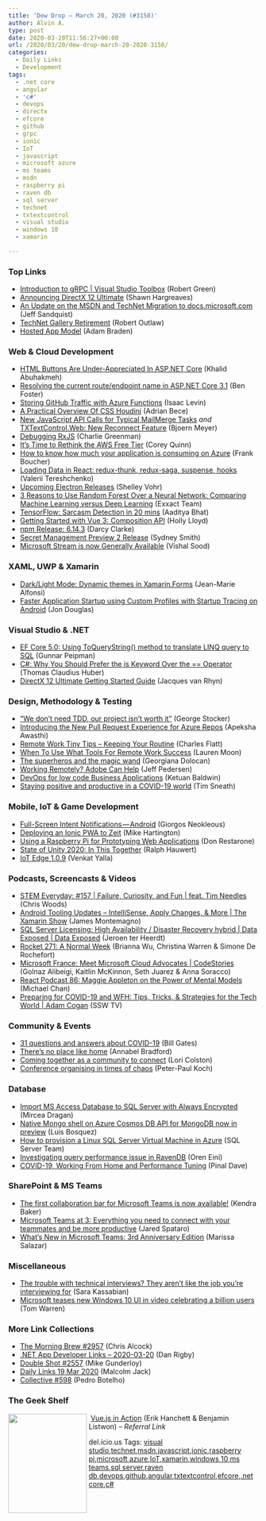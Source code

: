 ```yaml
---
title: 'Dew Drop – March 20, 2020 (#3158)'
author: Alvin A.
type: post
date: 2020-03-20T11:56:27+00:00
url: /2020/03/20/dew-drop-march-20-2020-3158/
categories:
  - Daily Links
  - Development
tags:
  - .net core
  - angular
  - 'c#'
  - devops
  - directx
  - efcore
  - github
  - grpc
  - ionic
  - IoT
  - javascript
  - microsoft azure
  - ms teams
  - msdn
  - raspberry pi
  - raven db
  - sql server
  - technet
  - txtextcontrol
  - visual studio
  - windows 10
  - xamarin

---
```

### <a name="top"></a>Top Links

  * <a href="https://channel9.msdn.com/Shows/Visual-Studio-Toolbox/Introduction-to-gRPC?WT.mc_id=DX_MVP4025064" target="_blank" rel="noopener noreferrer">Introduction to gRPC | Visual Studio Toolbox</a> (Robert Green)
  * <a href="https://devblogs.microsoft.com/directx/announcing-directx-12-ultimate/" target="_blank" rel="noopener noreferrer">Announcing DirectX 12 Ultimate</a> (Shawn Hargreaves)
  * <a href="https://docs.microsoft.com/teamblog/msdn-technet-migration/" target="_blank" rel="noopener noreferrer">An Update on the MSDN and TechNet Migration to docs.microsoft.com</a> (Jeff Sandquist)
  * <a href="https://docs.microsoft.com/teamblog/technet-gallery-retirement/" target="_blank" rel="noopener noreferrer">TechNet Gallery Retirement</a> (Robert Outlaw)
  * <a href="https://blogs.windows.com/windowsdeveloper/2020/03/19/hosted-app-model/?WT.mc_id=DX_MVP4025064" target="_blank" rel="noopener noreferrer">Hosted App Model</a> (Adam Braden)

### <a name="web"></a>Web & Cloud Development

  * <a href="https://khalidabuhakmeh.com/html-buttons-are-under-appreciated-in-asp-dot-net-core" target="_blank" rel="noopener noreferrer">HTML Buttons Are Under-Appreciated In ASP.NET Core</a> (Khalid Abuhakmeh)
  * <a href="https://benfoster.io/blog/aspnetcore-3-1-current-route-endpoint-name" target="_blank" rel="noopener noreferrer">Resolving the current route/endpoint name in ASP.NET Core 3.1</a> (Ben Foster)
  * <a href="https://www.isaaclevin.com/post/github-stats-tracking/" target="_blank" rel="noopener noreferrer">Storing GitHub Traffic with Azure Functions</a> (Isaac Levin)
  * <a href="https://www.smashingmagazine.com/2020/03/practical-overview-css-houdini/" target="_blank" rel="noopener noreferrer">A Practical Overview Of CSS Houdini</a> (Adrian Bece)
  * <a href="https://www.textcontrol.com/blog/2020/03/19/new-javascript-api-for-typical-mailmerge-tasks/" target="_blank" rel="noopener noreferrer">New JavaScript API Calls for Typical MailMerge Tasks</a> _and_ <a href="https://www.textcontrol.com/blog/2020/03/19/txtextcontrol-web-new-reconnect-feature/" target="_blank" rel="noopener noreferrer">TXTextControl.Web: New Reconnect Feature</a> (Bjoern Meyer)
  * <a href="https://medium.com/razroo/debugging-rxjs-30ee29b14810?source=rss----95c792b4f210---4" target="_blank" rel="noopener noreferrer">Debugging RxJS</a> (Charlie Greenman)
  * <a href="https://www.lastweekinaws.com/blog/its-time-to-rethink-the-aws-free-tier/" target="_blank" rel="noopener noreferrer">It’s Time to Rethink the AWS Free Tier</a> (Corey Quinn)
  * <a href="http://www.frankysnotes.com/2020/03/how-to-know-how-much-your-application.html" target="_blank" rel="noopener noreferrer">How to know how much your application is consuming on Azure</a> (Frank Boucher)
  * <a href="https://www.codeproject.com/Articles/1275809/Loading-Data-in-React-redux-thunk-redux-saga-suspe" target="_blank" rel="noopener noreferrer">Loading Data in React: redux-thunk, redux-saga, suspense, hooks</a> (Valerii Tereshchenko)
  * <a href="https://electronjs.org/blog/cadence-pause" target="_blank" rel="noopener noreferrer">Upcoming Electron Releases</a> (Shelley Vohr)
  * <a href="https://blog.exxactcorp.com/3-reasons-to-use-random-forest-over-a-neural-network-comparing-machine-learning-versus-deep-learning/" target="_blank" rel="noopener noreferrer">3 Reasons to Use Random Forest Over a Neural Network: Comparing Machine Learning versus Deep Learning</a> (Exxact Team)
  * <a href="https://towardsdatascience.com/tensorflow-sarcasm-detection-in-20-mins-b549311b9e91?source=rss----7f60cf5620c9---4" target="_blank" rel="noopener noreferrer">TensorFlow: Sarcasm Detection in 20 mins</a> (Aaditya Bhat)
  * <a href="https://auth0.com/blog/getting-started-with-vue-3-composition-api/" target="_blank" rel="noopener noreferrer">Getting Started with Vue 3: Composition API</a> (Holly Lloyd)
  * <a href="https://blog.npmjs.org/post/613030043329921024" target="_blank" rel="noopener noreferrer">npm Release: 6.14.3</a> (Darcy Clarke)
  * <a href="https://devblogs.microsoft.com/powershell/secret-management-preview-2-release/" target="_blank" rel="noopener noreferrer">Secret Management Preview 2 Release</a> (Sydney Smith)
  * <a href="https://techcommunity.microsoft.com/t5/microsoft-stream-blog/microsoft-stream-is-now-generally-available/ba-p/80295" target="_blank" rel="noopener noreferrer">Microsoft Stream is now Generally Available</a> (Vishal Sood)

### <a name="silverlight"></a>XAML, UWP & Xamarin

  * <a href="https://www.sharpnado.com/dark-light-mode/" target="_blank" rel="noopener noreferrer">Dark/Light Mode: Dynamic themes in Xamarin.Forms</a> (Jean-Marie Alfonsi)
  * <a href="https://devblogs.microsoft.com/xamarin/faster-android-startup-times-with-startup-tracing/" target="_blank" rel="noopener noreferrer">Faster Application Startup using Custom Profiles with Startup Tracing on Android</a> (Jon Douglas)

### <a name="dotnet"></a>Visual Studio & .NET

  * <a href="https://gunnarpeipman.com/ef-core-toquerystring/" target="_blank" rel="noopener noreferrer">EF Core 5.0: Using ToQueryString() method to translate LINQ query to SQL</a> (Gunnar Peipman)
  * <a href="https://www.thomasclaudiushuber.com/2020/03/19/c-why-you-should-prefer-the-is-keyword-over-the-operator/" target="_blank" rel="noopener noreferrer">C#: Why You Should Prefer the is Keyword Over the == Operator</a> (Thomas Claudius Huber)
  * <a href="https://devblogs.microsoft.com/directx/directx-12-ultimate-getting-started-guide/" target="_blank" rel="noopener noreferrer">DirectX 12 Ultimate Getting Started Guide</a> (Jacques van Rhyn)

### <a name="design"></a>Design, Methodology & Testing

  * <a href="https://georgestocker.com/2020/03/19/we-dont-need-tdd-our-project-isnt-worth-it/?utm_source=rss&utm_medium=rss&utm_campaign=we-dont-need-tdd-our-project-isnt-worth-it" target="_blank" rel="noopener noreferrer">“We don’t need TDD, our project isn’t worth it”</a> (George Stocker)
  * <a href="https://devblogs.microsoft.com/devops/introducing-the-new-pull-request-experience-for-azure-repos/" target="_blank" rel="noopener noreferrer">Introducing the New Pull Request Experience for Azure Repos</a> (Apeksha Awasthi)
  * <a href="https://www.softwaremeadows.com/posts/remote_work_tiny_tips_-_keeping_your_routine/" target="_blank" rel="noopener noreferrer">Remote Work Tiny Tips &#8211; Keeping Your Routine</a> (Charles Flatt)
  * <a href="https://blog.trello.com/tools-for-remote-work-success-infographic" target="_blank" rel="noopener noreferrer">When To Use What Tools For Remote Work Success</a> (Lauren Moon)
  * <a href="https://blog.jupyter.org/the-superheros-and-the-magic-wand-596acaab722a?source=rss----95916e268740---4" target="_blank" rel="noopener noreferrer">The superheros and the magic wand</a> (Georgiana Dolocan)
  * <a href="https://theblog.adobe.com/working-remotely-adobe-can-help/" target="_blank" rel="noopener noreferrer">Working Remotely? Adobe Can Help</a> (Jeff Pedersen)
  * <a href="https://devblogs.microsoft.com/premier-developer/devops-for-low-code-business-applications/" target="_blank" rel="noopener noreferrer">DevOps for low code Business Applications</a> (Ketuan Baldwin)
  * <a href="https://medium.com/@timsneath/staying-positive-and-productive-in-a-covid-19-world-ac6c76e2f8d5?source=rss-59a5b43ec048------2" target="_blank" rel="noopener noreferrer">Staying positive and productive in a COVID-19 world</a> (Tim Sneath)

### <a name="mobile"></a>Mobile, IoT & Game Development

  * <a href="https://android.jlelse.eu/full-screen-intent-notifications-android-85ea2f5b5dc1?source=rss----8fca399d4de---4" target="_blank" rel="noopener noreferrer">Full-Screen Intent Notifications — Android</a> (Giorgos Neokleous)
  * <a href="https://ionicframework.com/blog/deploying-an-ionic-pwa-to-zeit/" target="_blank" rel="noopener noreferrer">Deploying an Ionic PWA to Zeit</a> (Mike Hartington)
  * <a href="https://medium.com/swlh/using-a-raspberry-pi-for-prototyping-web-applications-with-nodejs-rails-ngrok-ec35e820fd85?source=rss----f5af2b715248---4" target="_blank" rel="noopener noreferrer">Using a Raspberry Pi for Prototyping Web Applications</a> (Don Restarone)
  * <a href="https://blogs.unity3d.com/2020/03/19/state-of-unity-2020-in-this-together/" target="_blank" rel="noopener noreferrer">State of Unity 2020: In This Together</a> (Ralph Hauwert)
  * <a href="https://techcommunity.microsoft.com/t5/internet-of-things/iot-edge-1-0-9/ba-p/1237100" target="_blank" rel="noopener noreferrer">IoT Edge 1.0.9</a> (Venkat Yalla)

### <a name="podcasts"></a>Podcasts, Screencasts & Videos

  * <a href="https://remarkablechatter.com/stem-everyday-157-failure-curiosity-and-fun-feat-tim-needles/" target="_blank" rel="noopener noreferrer">STEM Everyday: #157 | Failure, Curiosity, and Fun | feat. Tim Needles</a> (Chris Woods)
  * <a href="https://channel9.msdn.com/Shows/XamarinShow/Android-Tooling-Updates-IntelliSense-Apply-Changes--More--The-Xamarin-Show?WT.mc_id=DX_MVP4025064" target="_blank" rel="noopener noreferrer">Android Tooling Updates &#8211; IntelliSense, Apply Changes, & More | The Xamarin Show</a> (James Montemagno)
  * <a href="https://channel9.msdn.com/Shows/Data-Exposed/SQL-Server-Licensing-High-Availability--Disaster-Recovery-hybrid--Data-Exposed?WT.mc_id=DX_MVP4025064" target="_blank" rel="noopener noreferrer">SQL Server Licensing: High Availability / Disaster Recovery hybrid | Data Exposed | Data Exposed</a> (Jeroen ter Heerdt)
  * <a href="http://relay.fm/rocket/271" target="_blank" rel="noopener noreferrer">Rocket 271: A Normal Week</a> (Brianna Wu, Christina Warren & Simone De Rochefort)
  * <a href="https://channel9.msdn.com/Shows/CodeStories/Microsoft-France-Meet-Microsoft-Cloud-Advocates?WT.mc_id=DX_MVP4025064" target="_blank" rel="noopener noreferrer">Microsoft France: Meet Microsoft Cloud Advocates | CodeStories</a> (Golnaz Alibeigi, Kaitlin McKinnon, Seth Juarez & Anna Soracco)
  * <a href="http://reactpodcast.com/86" target="_blank" rel="noopener noreferrer">React Podcast 86: Maggie Appleton on the Power of Mental Models</a> (Michael Chan)
  * <a href="http://www.youtube.com/watch?v=1IFsPXG5BnM" target="_blank" rel="noopener noreferrer">Preparing for COVID-19 and WFH: Tips, Tricks, & Strategies for the Tech World | Adam Cogan</a> (SSW TV)

### <a name="events"></a>Community & Events

  * <a href="https://www.gatesnotes.com/Health/A-coronavirus-AMA" target="_blank" rel="noopener noreferrer">31 questions and answers about COVID-19</a> (Bill Gates)
  * <a href="https://www.red-gate.com/blog/redgate-events/theres-no-place-like-home" target="_blank" rel="noopener noreferrer">There’s no place like home</a> (Annabel Bradford)
  * <a href="https://stackoverflow.blog/2020/03/19/coming-together-as-a-community-to-connect/" target="_blank" rel="noopener noreferrer">Coming together as a community to connect</a> (Lori Colston)
  * <a href="http://www.quirksmode.org/blog/archives/2020/03/conference_orga.html" target="_blank" rel="noopener noreferrer">Conference organising in times of chaos</a> (Peter-Paul Koch)

### <a name="sql"></a>Database

  * <a href="http://feedproxy.google.com/~r/MSSQLTips-LatestSqlServerTips/~3/_mj-jsUcxiE/" target="_blank" rel="noopener noreferrer">Import MS Access Database to SQL Server with Always Encrypted</a> (Mircea Dragan)
  * <a href="https://devblogs.microsoft.com/cosmosdb/preview-native-mongo-shell/" target="_blank" rel="noopener noreferrer">Native Mongo shell on Azure Cosmos DB API for MongoDB now in preview</a> (Luis Bosquez)
  * <a href="https://cloudblogs.microsoft.com/sqlserver/2020/03/19/how-to-provision-a-linux-sql-server-virtual-machine-in-azure/" target="_blank" rel="noopener noreferrer">How to provision a Linux SQL Server Virtual Machine in Azure</a> (SQL Server Team)
  * <a href="http://feedproxy.google.com/~r/AyendeRahien/~3/Qiss8U28pKs/investigating-query-performance-issue-in-ravendb" target="_blank" rel="noopener noreferrer">Investigating query performance issue in RavenDB</a> (Oren Eini)
  * <a href="https://blog.sqlauthority.com/2020/03/20/covid-19-working-from-home-and-performance-tuning/" target="_blank" rel="noopener noreferrer">COVID-19, Working From Home and Performance Tuning</a> (Pinal Dave)

### <a name="sp"></a>SharePoint & MS Teams

  * <a href="https://techcommunity.microsoft.com/t5/microsoft-teams-blog/the-first-collaboration-bar-for-microsoft-teams-is-now-available/ba-p/1231706" target="_blank" rel="noopener noreferrer">The first collaboration bar for Microsoft Teams is now available!</a> (Kendra Baker)
  * <a href="https://www.microsoft.com/en-us/microsoft-365/blog/2020/03/19/microsoft-teams-3-everything-you-need-connect-teammates-be-more-productive/" target="_blank" rel="noopener noreferrer">Microsoft Teams at 3: Everything you need to connect with your teammates and be more productive</a> (Jared Spataro)
  * <a href="https://techcommunity.microsoft.com/t5/microsoft-teams-blog/what-s-new-in-microsoft-teams-3rd-anniversary-edition/ba-p/1234871" target="_blank" rel="noopener noreferrer">What’s New in Microsoft Teams: 3rd Anniversary Edition</a> (Marissa Salazar)

### <a name="misc"></a>Miscellaneous

  * <a href="https://about.gitlab.com/blog/2020/03/19/the-trouble-with-technical-interviews/" target="_blank" rel="noopener noreferrer">The trouble with technical interviews? They aren&#8217;t like the job you&#8217;re interviewing for</a> (Sara Kassabian)
  * <a href="https://www.theverge.com/2020/3/19/21187384/microsoft-windows-10-new-file-explorer-start-menu-context-menu-teaser-video-changes" target="_blank" rel="noopener noreferrer">Microsoft teases new Windows 10 UI in video celebrating a billion users</a> (Tom Warren)

### <a name="links"></a>More Link Collections

  * <a href="http://feedproxy.google.com/~r/ReflectivePerspective/~3/sMJ75_8MMbQ/" target="_blank" rel="noopener noreferrer">The Morning Brew #2957</a> (Chris Alcock)
  * <a href="https://links.danrigby.com/2020/03/app-developer-links-2020-03-20/" target="_blank" rel="noopener noreferrer">.NET App Developer Links &#8211; 2020-03-20</a> (Dan Rigby)
  * <a href="https://afreshcup.com/home/2020/03/20/double-shot-2557.html" target="_blank" rel="noopener noreferrer">Double Shot #2557</a> (Mike Gunderloy)
  * <a href="http://feedproxy.google.com/~r/parsimonyjax/~3/Akei4ZdsLPI/daily-links-19-mar-2020.html" target="_blank" rel="noopener noreferrer">Daily Links 19 Mar 2020</a> (Malcolm Jack)
  * <a href="http://feedproxy.google.com/~r/tympanus/~3/N_7PV157g9w/" target="_blank" rel="noopener noreferrer">Collective #598</a> (Pedro Botelho)

### <a name="shelf"></a>The Geek Shelf

<a href="https://www.amazon.com/Vue-js-Action-Erik-Hanchett/dp/1617294624/?tag=amavin-20" target="_blank" rel="noopener noreferrer"><img loading="lazy" decoding="async" width="158" height="200" align="left" style="margin: 0px 4px 10px 0px; border: 0px currentcolor; border-image: none; float: left; display: inline; background-image: none;" src="https://m.media-amazon.com/images/I/81aPu8UQa9L._AC_UL320_ML3_.jpg" border="0" /></a>&nbsp;<a href="https://www.amazon.com/Vue-js-Action-Erik-Hanchett/dp/1617294624/?tag=amavin-20" target="_blank" rel="noopener noreferrer">Vue.js in Action</a> (Erik Hanchett & Benjamin Listwon) _&#8211; Referral Link_

<div class="wlWriterEditableSmartContent" id="scid:77ECF5F8-D252-44F5-B4EB-D463C5396A79:b930b54f-700b-4a6c-a291-30df61f34c5c" style="margin: 0px; padding: 0px; float: none; display: inline;">
  del.icio.us Tags: <a href="http://del.icio.us/popular/visual+studio" rel="tag">visual studio</a>,<a href="http://del.icio.us/popular/technet" rel="tag">technet</a>,<a href="http://del.icio.us/popular/msdn" rel="tag">msdn</a>,<a href="http://del.icio.us/popular/javascript" rel="tag">javascript</a>,<a href="http://del.icio.us/popular/ionic" rel="tag">ionic</a>,<a href="http://del.icio.us/popular/raspberry+pi" rel="tag">raspberry pi</a>,<a href="http://del.icio.us/popular/microsoft+azure" rel="tag">microsoft azure</a>,<a href="http://del.icio.us/popular/IoT" rel="tag">IoT</a>,<a href="http://del.icio.us/popular/xamarin" rel="tag">xamarin</a>,<a href="http://del.icio.us/popular/windows+10" rel="tag">windows 10</a>,<a href="http://del.icio.us/popular/ms+teams" rel="tag">ms teams</a>,<a href="http://del.icio.us/popular/sql+server" rel="tag">sql server</a>,<a href="http://del.icio.us/popular/raven+db" rel="tag">raven db</a>,<a href="http://del.icio.us/popular/devops" rel="tag">devops</a>,<a href="http://del.icio.us/popular/github" rel="tag">github</a>,<a href="http://del.icio.us/popular/angular" rel="tag">angular</a>,<a href="http://del.icio.us/popular/txtextcontrol" rel="tag">txtextcontrol</a>,<a href="http://del.icio.us/popular/efcore" rel="tag">efcore</a>,<a href="http://del.icio.us/popular/.net+core" rel="tag">.net core</a>,<a href="http://del.icio.us/popular/c%23" rel="tag">c#</a>
</div>